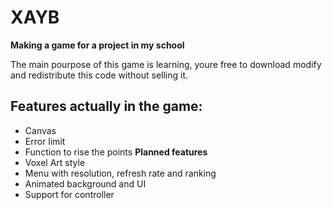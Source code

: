 # XAYB

__Making a game for a project in my school__

The main pourpose of this game is learning, youre free to download modify and redistribute this code without selling it.

## Features actually in the game:
- Canvas
- Error limit
- Function to rise the points 
__Planned features__
- Voxel Art style
- Menu with resolution, refresh rate and ranking
- Animated background and UI
- Support for controller
